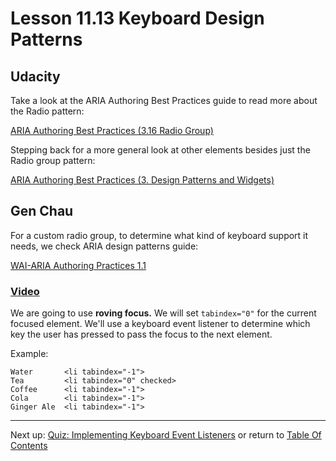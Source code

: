 # Lesson 11.13 Keyboard Design Patterns

## Udacity
Take a look at the ARIA Authoring Best Practices guide to read more about the Radio pattern: 

[ARIA Authoring Best Practices (3.16 Radio Group)](https://www.w3.org/TR/wai-aria-practices-1.1/#radiobutton)

Stepping back for a more general look at other elements besides just the Radio group pattern:

[ARIA Authoring Best Practices (3. Design Patterns and Widgets)](https://www.w3.org/TR/wai-aria-practices/#aria_ex)



## Gen Chau
For a custom radio group, to determine what kind of keyboard support it needs, we check ARIA design patterns guide:

[WAI-ARIA Authoring Practices 1.1](https://www.w3.org/TR/wai-aria-practices-1.1/#radiobutton)


### [Video](https://www.youtube.com/watch?v=i26AnhWMZPE)
We are going to use **roving focus.** We will set `tabindex="0"` for the current focused element. We'll use a keyboard event listener to determine which key the user has pressed to pass the focus to the next element.


Example:
```
Water       <li tabindex="-1">
Tea         <li tabindex="0" checked>
Coffee      <li tabindex="-1">
Cola        <li tabindex="-1">
Ginger Ale  <li tabindex="-1">
```

- - -
Next up: [Quiz: Implementing Keyboard Event Listeners](ND024_Part2_Lesson11_14.md) or return to [Table Of Contents](./ND024_TableOfContents.md)
